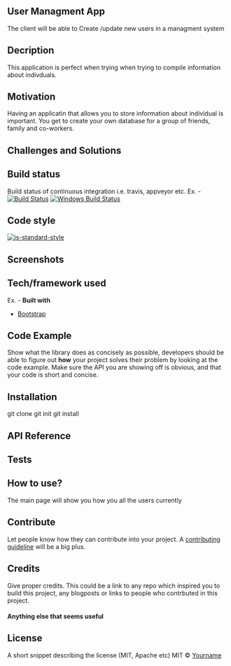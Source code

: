 ## User Managment App
The client will be able to Create /update new users in a managment system 

## Decription
This application is perfect when trying when trying to compile information about indivduals.

## Motivation
Having an applicatin that allows you to store information about individual is important. You get to create your own database for a group of friends, family  and co-workers.

## Challenges and Solutions
## Build status
Build status of continuous integration i.e. travis, appveyor etc. Ex. - 
[![Build Status](https://travis-ci.org/akashnimare/foco.svg?branch=master)](https://travis-ci.org/akashnimare/foco)
[![Windows Build Status](https://ci.appveyor.com/api/projects/status/github/akashnimare/foco?branch=master&svg=true)](https://ci.appveyor.com/project/akashnimare/foco/branch/master)

## Code style

[![js-standard-style](https://img.shields.io/badge/code%20style-standard-brightgreen.svg?style=flat)](https://github.com/feross/standard)

## Screenshots


## Tech/framework used
Ex. -
<b>Built with</b>
- [Bootstrap](https://bootstrap.com)




## Code Example
Show what the library does as concisely as possible, developers should be able to figure out **how** your project solves their problem by looking at the code example. Make sure the API you are showing off is obvious, and that your code is short and concise.

## Installation
git clone
git init
git install

## API Reference


## Tests


## How to use?
The main page will show you how you all the users currently 

## Contribute
Let people know how they can contribute into your project. A [contributing guideline](https://github.com/zulip/zulip-electron/blob/master/CONTRIBUTING.md) will be a big plus.

## Credits
Give proper credits. This could be a link to any repo which inspired you to build this project, any blogposts or links to people who contrbuted in this project. 

#### Anything else that seems useful
## License
A short snippet describing the license (MIT, Apache etc)
MIT © [Yourname]()
